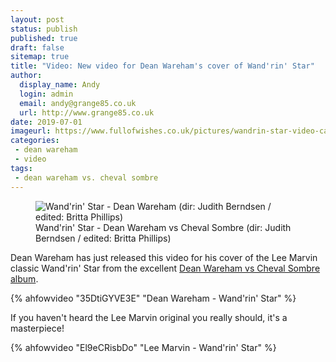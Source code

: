 ```yaml
---
layout: post
status: publish
published: true
draft: false
sitemap: true
title: "Video: New video for Dean Wareham's cover of Wand'rin' Star"
author:
  display_name: Andy
  login: admin
  email: andy@grange85.co.uk
  url: http://www.grange85.co.uk
date: 2019-07-01
imageurl: https://www.fullofwishes.co.uk/pictures/wandrin-star-video-capture.jpg
categories:
 - dean wareham
 - video
tags:
 - dean wareham vs. cheval sombre
---
```

<figure class="caption aligncenter"><img src="https://media.fullofwishes.co.uk/images/wandrin-star-video-capture-02.jpg" alt="Wand'rin' Star - Dean Wareham (dir: Judith Berndsen / edited: Britta Phillips)" /><figcaption class="caption-text">Wand'rin' Star - Dean Wareham vs Cheval Sombre (dir: Judith Berndsen / edited: Britta Phillips)</figcaption></figure>

Dean Wareham has just released this video for his cover of the Lee Marvin classic Wand'rin' Star from the excellent <a href="https://deanwareham.com/">Dean Wareham vs Cheval Sombre album</a>.

{% ahfowvideo "35DtiGYVE3E" "Dean Wareham - Wand'rin' Star" %}

If you haven't heard the Lee Marvin original you really should, it's a masterpiece!

{% ahfowvideo "El9eCRisbDo" "Lee Marvin - Wand'rin' Star" %}
